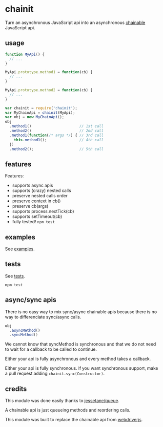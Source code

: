 # chainit

Turn an asynchronous JavaScript api into an asynchronous
[chainable](http://en.wikipedia.org/wiki/Method_chaining) JavaScript api.

## usage

```js
function MyApi() {
  // ...
}

MyApi.prototype.method1 = function(cb) {
  // ...
}

MyApi.prototype.method2 = function(cb) {
  // ...
}

var chainit = require('chainit');
var MyChainApi = chainit(MyApi);
var obj = new MyChainApi();
obj
  .method1()                      // 1st call
  .method2()                      // 2nd call
  .method1(function(/* args */) { // 3rd call
    this.method1();               // 4th call
  })
  .method2();                     // 5th call
```

## features

Features:

* supports async apis
* supports (crazy) nested calls
* preserve nested calls order
* preserve context in cb()
* preserve cb(args)
* supports process.nextTick(cb)
* supports setTimeout(cb)
* fully tested! `npm test`

## examples

See [examples](examples/).

## tests

See [tests](test/).

```shell
npm test
```

## async/sync apis

There is no easy way to mix sync/async chainable
apis because there is no way to differenciate sync/async calls.

```js
obj
  .asyncMethod()
  .syncMethod()
```

We cannot know that syncMethod is synchronous and that
we do not
need to wait for a callback to be called to continue.

Either your api is fully asynchronous and every method
takes a callback.

Either your api is fully synchronous.
If you want synchronous support, make a pull request
adding `chainit.sync(Constructor)`.

## credits

This module was done easily thanks to
[jessetane/queue](https://github.com/jessetane/queue).

A chainable api is just queueing methods and reordering calls.

This module was built to replace the chainable api from
[webdriverjs](https://github.com/camme/webdriverjs/tree/v0.8.0).
